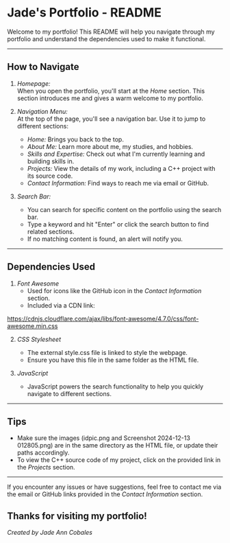 # Jade's Portfolio - README 

Welcome to my portfolio! This README will help you navigate through my portfolio and understand the dependencies used to make it functional.  

---

## How to Navigate  

1. *Homepage:*  
   When you open the portfolio, you'll start at the *Home* section. This section introduces me and gives a warm welcome to my portfolio.  

2. *Navigation Menu:*  
   At the top of the page, you'll see a navigation bar. Use it to jump to different sections:  
   - *Home:* Brings you back to the top.  
   - *About Me:* Learn more about me, my studies, and hobbies.  
   - *Skills and Expertise:* Check out what I'm currently learning and building skills in.  
   - *Projects:* View the details of my work, including a C++ project with its source code.  
   - *Contact Information:* Find ways to reach me via email or GitHub.  

3. *Search Bar:*  
   - You can search for specific content on the portfolio using the search bar.  
   - Type a keyword and hit "Enter" or click the search button to find related sections.  
   - If no matching content is found, an alert will notify you.  

---

## Dependencies Used  

1. *Font Awesome*  
   - Used for icons like the GitHub icon in the *Contact Information* section.  
   - Included via a CDN link:  
     
https://cdnjs.cloudflare.com/ajax/libs/font-awesome/4.7.0/css/font-awesome.min.css

2. *CSS Stylesheet*  
   - The external style.css file is linked to style the webpage.  
   - Ensure you have this file in the same folder as the HTML file.  

3. *JavaScript*  
   - JavaScript powers the search functionality to help you quickly navigate to different sections.  

---

## Tips  

- Make sure the images (idpic.png and Screenshot 2024-12-13 012805.png) are in the same directory as the HTML file, or update their paths accordingly.  
- To view the C++ source code of my project, click on the provided link in the *Projects* section.  

---

If you encounter any issues or have suggestions, feel free to contact me via the email or GitHub links provided in the *Contact Information* section.  

Thanks for visiting my portfolio!  
---  
*Created by Jade Ann Cobales*

